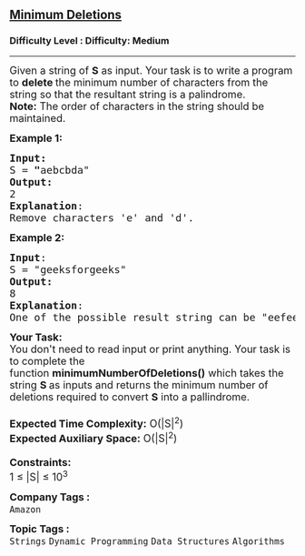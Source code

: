 <h2><a href="https://www.geeksforgeeks.org/problems/minimum-deletitions1648/1?page=4&category=Strings&sortBy=submissions">Minimum Deletions</a></h2><h3>Difficulty Level : Difficulty: Medium</h3><hr><div class="problems_problem_content__Xm_eO"><p><span style="font-size: 18px;">Given a string of <strong>S</strong> as input. Your task is to write a program to <strong>delete </strong>the minimum number of characters from the string so that the resultant string is a palindrome.<br><strong>Note:</strong> The order of characters in the string should be maintained.</span></p>
<p><span style="font-size: 18px;"><strong>Example 1:</strong></span></p>
<pre><span style="font-size: 18px;"><strong>Input: <br></strong>S<strong> </strong>=<strong> "</strong>aebcbda"
<strong>Output:</strong> <br>2
<strong>Explanation</strong>: <br>Remove characters 'e' and 'd'.</span></pre>
<p><span style="font-size: 18px;"><strong>Example 2:</strong></span></p>
<pre><span style="font-size: 18px;"><strong>Input</strong>: <br>S = "geeksforgeeks"
<strong>Output:</strong> <br>8
<strong>Explanation</strong>: <br>One of the possible result string can be "eefee", so answer is 13 - 5 = 8.
</span></pre>
<p><span style="font-size: 18px;"><strong>Your Task:&nbsp;&nbsp;</strong><br>You don't need to read input or print anything. Your task is to complete the function&nbsp;<strong>minimumNumberOfDeletions()</strong>&nbsp;which takes the string <strong>S </strong>as inputs and returns the minimum number of deletions required to convert <strong>S</strong> into a pallindrome.<br><br><strong>Expected Time Complexity:</strong>&nbsp;O(|S|<sup>2</sup>)<br><strong>Expected Auxiliary Space:</strong>&nbsp;O(|S|<sup>2</sup>)<br><br><strong>Constraints:</strong><br>1 ≤ |S| ≤ 10<sup>3</sup></span></p></div><p><span style=font-size:18px><strong>Company Tags : </strong><br><code>Amazon</code>&nbsp;<br><p><span style=font-size:18px><strong>Topic Tags : </strong><br><code>Strings</code>&nbsp;<code>Dynamic Programming</code>&nbsp;<code>Data Structures</code>&nbsp;<code>Algorithms</code>&nbsp;